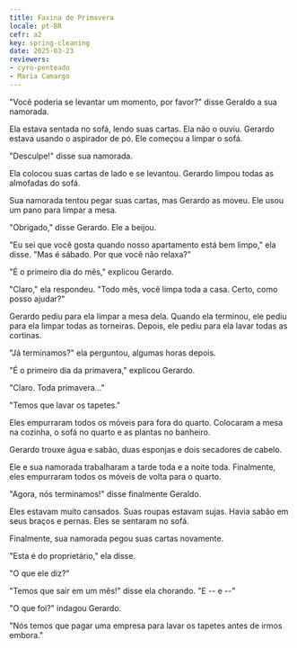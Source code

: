 ```yaml
---
title: Faxina de Primavera
locale: pt-BR
cefr: a2
key: spring-cleaning
date: 2025-03-23
reviewers:
- cyro-penteado
- Maria Camargo
---
```


"Você poderia se levantar um momento, por favor?" disse Geraldo a sua namorada.

Ela estava sentada no sofá, lendo suas cartas. Ela não o ouviu. Gerardo estava usando o aspirador de pó. Ele começou a limpar o sofá.

"Desculpe!" disse sua namorada.

Ela colocou suas cartas de lado e se levantou. Gerardo limpou todas as almofadas do sofá.

Sua namorada tentou pegar suas cartas, mas Gerardo as moveu. Ele usou um pano para limpar a mesa.

"Obrigado," disse Gerardo. Ele a beijou.

"Eu sei que você gosta quando nosso apartamento está bem limpo," ela disse. "Mas é sábado. Por que você não relaxa?"

"É o primeiro dia do mês," explicou Gerardo.

"Claro," ela respondeu. "Todo mês, você limpa toda a casa. Certo, como posso ajudar?"

Gerardo pediu para ela limpar a mesa dela. Quando ela terminou, ele pediu para ela limpar todas as torneiras. Depois, ele pediu para ela lavar todas as cortinas.

"Já terminamos?" ela perguntou, algumas horas depois.

"É o primeiro dia da primavera," explicou Gerardo.

"Claro. Toda primavera..."

"Temos que lavar os tapetes."

Eles empurraram todos os móveis para fora do quarto. Colocaram a mesa na cozinha, o sofá no quarto e as plantas no banheiro.

Gerardo trouxe água e sabão, duas esponjas e dois secadores de cabelo.

Ele e sua namorada trabalharam a tarde toda e a noite toda. Finalmente, eles empurraram todos os móveis de volta para o quarto.

"Agora, nós terminamos!" disse finalmente Geraldo.

Eles estavam muito cansados. Suas roupas estavam sujas. Havia sabão em seus braços e pernas. Eles se sentaram no sofá.

Finalmente, sua namorada pegou suas cartas novamente.

"Esta é do proprietário," ela disse.

"O que ele diz?"

"Temos que sair em um mês!" disse ela chorando. "E -- e --"

"O que foi?" indagou Gerardo.

"Nós temos que pagar uma empresa para lavar os tapetes antes de irmos embora."